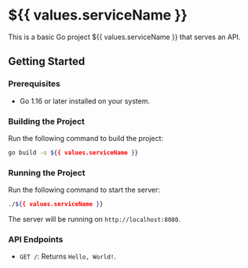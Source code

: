 # ${{ values.serviceName }}

This is a basic Go project ${{ values.serviceName }} that serves an API.

## Getting Started

### Prerequisites
- Go 1.16 or later installed on your system.

### Building the Project
Run the following command to build the project:
```bash
go build -o ${{ values.serviceName }}
```

### Running the Project
Run the following command to start the server:
```bash
./${{ values.serviceName }}
```

The server will be running on `http://localhost:8080`.

### API Endpoints
- `GET /`: Returns `Hello, World!`.